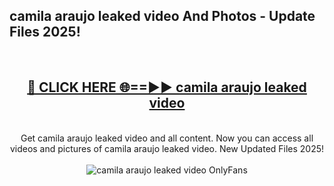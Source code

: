 <h2>camila araujo leaked video And Photos - Update Files 2025!</h2>
<br>
<div align="center">
<h2><a href="https://top-ai-tools.click/QrbHav" rel="nofollow">🔴 CLICK HERE 🌐==►► camila araujo leaked video</a></h2>
<br>
Get camila araujo leaked video and all content. Now you can access all videos and pictures of camila araujo leaked video. New Updated Files 2025!
<br>
<br>
<a href="https://top-ai-tools.click/QrbHav" rel="nofollow" data-target="animated-image.originalLink"><img src="https://i.ibb.co.com/WyWwxjT/player-gif2.gif" alt="camila araujo leaked video OnlyFans" style="max-width: 100%; display: inline-block;" data-target="animated-image.originalImage"></a>
</div>
<br>
